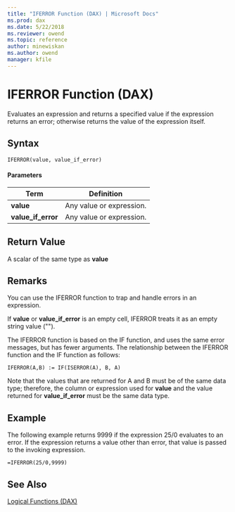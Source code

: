 ```yaml
---
title: "IFERROR Function (DAX) | Microsoft Docs"
ms.prod: dax
ms.date: 5/22/2018
ms.reviewer: owend
ms.topic: reference
author: minewiskan
ms.author: owend
manager: kfile
---
```

# IFERROR Function (DAX)
Evaluates an expression and returns a specified value if the expression returns an error; otherwise returns the value of the expression itself.  
  
## Syntax  
  
```dax
IFERROR(value, value_if_error)  
```
  
#### Parameters  
  
|Term|Definition|  
|--------|--------------|  
|**value**|Any value or expression.|  
|**value_if_error**|Any value or expression.|  
  
## Return Value  
A scalar of the same type as **value**  
  
## Remarks  
You can use the IFERROR function to trap and handle errors in an expression.  
  
If **value** or **value_if_error** is an empty cell, IFERROR treats it as an empty string value ("").  
  
The IFERROR function is based on the IF function, and uses the same error messages, but has fewer arguments. The relationship between the IFERROR function and the IF function as follows:  
  
`IFERROR(A,B) := IF(ISERROR(A), B, A)`  
  
Note that the values that are returned for A and B must be of the same data type; therefore, the column or expression used for **value** and the value returned for **value_if_error** must be the same data type.  
  
## Example  
The following example returns 9999 if the expression 25/0 evaluates to an error. If the expression returns a value other than error, that value is passed to the invoking expression.  
  
```dax
=IFERROR(25/0,9999)  
```
  
## See Also  
[Logical Functions &#40;DAX&#41;](logical-functions-dax.md)  
  
